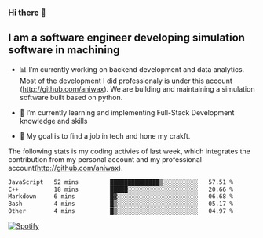 ### Hi there 👋

## I am a software engineer developing simulation software in machining
- :bar_chart: I’m currently working on backend development and data analytics.
Most of the development I did professionaly is under this account (http://github.com/aniwax). We are building and maintaining a simulation software built based on python. 

- 🌱 I’m currently learning and implementing Full-Stack Development knowledge and skills
- :dart: My goal is to find a job in tech and hone my crakft.


<!--- [![shizzy's github stats](https://github-readme-stats.vercel.app/api?username=shirzartenwer)](https://github.com/anuraghazra/github-readme-stats) --->


The following stats is my coding activies of last week, which integrates the contribution from my personal account and my professional account(http://github.com/aniwax). 


 <!--START_SECTION:waka-->

```txt
JavaScript   52 mins         ██████████████▒░░░░░░░░░░   57.51 %
C++          18 mins         █████░░░░░░░░░░░░░░░░░░░░   20.66 %
Markdown     6 mins          █▓░░░░░░░░░░░░░░░░░░░░░░░   06.68 %
Bash         4 mins          █▒░░░░░░░░░░░░░░░░░░░░░░░   05.17 %
Other        4 mins          █▒░░░░░░░░░░░░░░░░░░░░░░░   04.97 %
```

<!--END_SECTION:waka-->
[![Spotify](https://spotify-on-github-git-master.shirzartenwer.vercel.app/api/spotify)](https://open.spotify.com/user/21j6s322bjrhxlx67pyzkc4ki)
